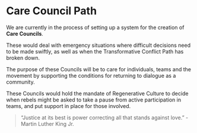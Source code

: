 # Care Council Path

We are currently in the process of setting up a system for the creation of **Care Councils**.

These would deal with emergency situations where difficult decisions need to be made swiftly, as well as when the Transformative Conflict Path has broken down. 

The purpose of these Councils will be to care for individuals, teams and the movement by supporting the conditions for returning to dialogue as a community. 

These Councils would hold the mandate of Regenerative Culture to decide when rebels might be asked to take a pause from active participation in teams, and put support in place for those involved.

> “Justice at its best is power correcting all that stands against love.” - Martin Luther King Jr.


